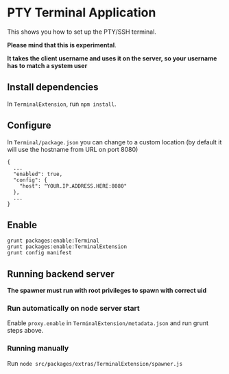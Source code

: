# PTY Terminal Application

This shows you how to set up the PTY/SSH terminal.

**Please mind that this is experimental**.

**It takes the client username and uses it on the server, so your username has to match a system user**

## Install dependencies

In `TerminalExtension`, run `npm install`.

## Configure

In `Terminal/package.json` you can change to a custom location (by default it will use the hostname from URL on port 8080)

```
{
  ...
  "enabled": true,
  "config": {
    "host": "YOUR.IP.ADDRESS.HERE:8080"
  },
  ...
}
```


## Enable

```
grunt packages:enable:Terminal
grunt packages:enable:TerminalExtension
grunt config manifest
```

## Running backend server

**The spawner must run with root privileges to spawn with correct uid**

### Run automatically on node server start

Enable `proxy.enable` in `TerminalExtension/metadata.json` and run grunt steps above.

### Running manually

Run `node src/packages/extras/TerminalExtension/spawner.js`
